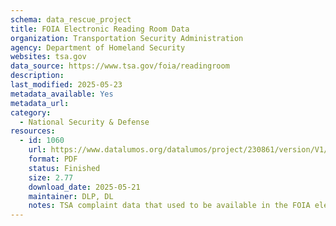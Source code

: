 ```yaml
---
schema: data_rescue_project 
title: FOIA Electronic Reading Room Data
organization: Transportation Security Administration
agency: Department of Homeland Security
websites: tsa.gov
data_source: https://www.tsa.gov/foia/readingroom
description: 
last_modified: 2025-05-23
metadata_available: Yes
metadata_url: 
category:
  - National Security & Defense 
resources:
  - id: 1060
    url: https://www.datalumos.org/datalumos/project/230861/version/V1/view
    format: PDF
    status: Finished
    size: 2.77
    download_date: 2025-05-21
    maintainer: DLP, DL
    notes: TSA complaint data that used to be available in the FOIA electronic reading room (taken down January 2025) are available here https://github.com/data-liberation-project/tsa-complaint-counts/tree/main. This collection does not include the complaint data, only what was available in the reading room on 5/21/25.
---
```

